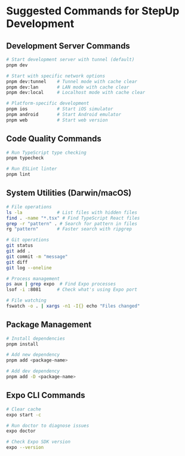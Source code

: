 # Suggested Commands for StepUp Development

## Development Server Commands
```bash
# Start development server with tunnel (default)
pnpm dev

# Start with specific network options
pnpm dev:tunnel    # Tunnel mode with cache clear
pnpm dev:lan       # LAN mode with cache clear  
pnpm dev:local     # Localhost mode with cache clear

# Platform-specific development
pnpm ios           # Start iOS simulator
pnpm android       # Start Android emulator
pnpm web           # Start web version
```

## Code Quality Commands
```bash
# Run TypeScript type checking
pnpm typecheck

# Run ESLint linter
pnpm lint
```

## System Utilities (Darwin/macOS)
```bash
# File operations
ls -la             # List files with hidden files
find . -name "*.tsx" # Find TypeScript React files
grep -r "pattern" . # Search for pattern in files
rg "pattern"       # Faster search with ripgrep

# Git operations
git status
git add .
git commit -m "message"
git diff
git log --oneline

# Process management
ps aux | grep expo  # Find Expo processes
lsof -i :8081      # Check what's using Expo port

# File watching
fswatch -o . | xargs -n1 -I{} echo "Files changed"
```

## Package Management
```bash
# Install dependencies
pnpm install

# Add new dependency
pnpm add <package-name>

# Add dev dependency
pnpm add -D <package-name>
```

## Expo CLI Commands
```bash
# Clear cache
expo start -c

# Run doctor to diagnose issues
expo doctor

# Check Expo SDK version
expo --version
```